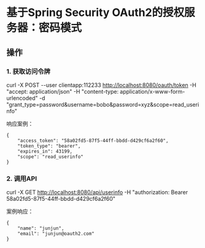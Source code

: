 # 基于Spring Security OAuth2的授权服务器：密码模式

## 操作

### 1. 获取访问令牌
curl -X POST --user clientapp:112233 <a target="_Blank" href="http://localhost:8080/oauth/token">http://localhost:8080/oauth/token</a> -H "accept: application/json" -H "content-type: application/x-www-form-urlencoded" -d "grant_type=password&username=bobo&password=xyz&scope=read_userinfo"

响应案例：

	{
	    "access_token": "58a02fd5-87f5-44ff-bbdd-d429cf6a2f60",
	    "token_type": "bearer",
	    "expires_in": 43199,
	    "scope": "read_userinfo"
	}
### 2. 调用API
curl -X GET <a target="_Blank" href="http://localhost:8080/api/userinfo">http://localhost:8080/api/userinfo</a> -H "authorization: Bearer 58a02fd5-87f5-44ff-bbdd-d429cf6a2f60"

案例响应：

	{
	    "name": "junjun",
	    "email": "junjun@oauth2.com"
	}